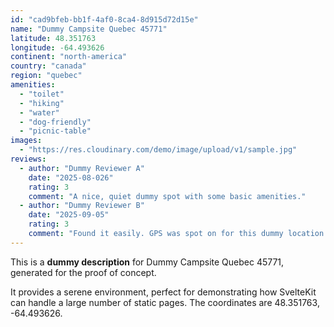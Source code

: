 ```yaml
---
id: "cad9bfeb-bb1f-4af0-8ca4-8d915d72d15e"
name: "Dummy Campsite Quebec 45771"
latitude: 48.351763
longitude: -64.493626
continent: "north-america"
country: "canada"
region: "quebec"
amenities:
  - "toilet"
  - "hiking"
  - "water"
  - "dog-friendly"
  - "picnic-table"
images:
  - "https://res.cloudinary.com/demo/image/upload/v1/sample.jpg"
reviews:
  - author: "Dummy Reviewer A"
    date: "2025-08-026"
    rating: 3
    comment: "A nice, quiet dummy spot with some basic amenities."
  - author: "Dummy Reviewer B"
    date: "2025-09-05"
    rating: 3
    comment: "Found it easily. GPS was spot on for this dummy location."
---
```


This is a **dummy description** for Dummy Campsite Quebec 45771, generated for the proof of concept.

It provides a serene environment, perfect for demonstrating how SvelteKit can handle a large number of static pages. The coordinates are 48.351763, -64.493626.

